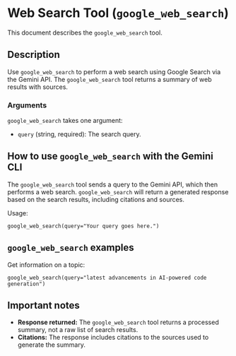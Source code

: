 # Web Search Tool (`google_web_search`)

This document describes the `google_web_search` tool.

## Description

Use `google_web_search` to perform a web search using Google Search via the
Gemini API. The `google_web_search` tool returns a summary of web results with
sources.

### Arguments

`google_web_search` takes one argument:

- `query` (string, required): The search query.

## How to use `google_web_search` with the Gemini CLI

The `google_web_search` tool sends a query to the Gemini API, which then
performs a web search. `google_web_search` will return a generated response
based on the search results, including citations and sources.

Usage:

```
google_web_search(query="Your query goes here.")
```

## `google_web_search` examples

Get information on a topic:

```
google_web_search(query="latest advancements in AI-powered code generation")
```

## Important notes

- **Response returned:** The `google_web_search` tool returns a processed
  summary, not a raw list of search results.
- **Citations:** The response includes citations to the sources used to generate
  the summary.
